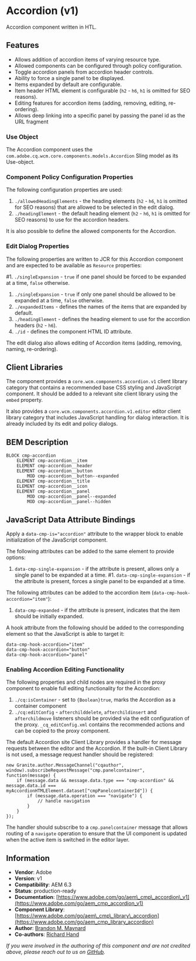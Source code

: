 <!--
Copyright 2019 Adobe

Licensed under the Apache License, Version 2.0 (the "License");
you may not use this file except in compliance with the License.
You may obtain a copy of the License at

    http://www.apache.org/licenses/LICENSE-2.0

Unless required by applicable law or agreed to in writing, software
distributed under the License is distributed on an "AS IS" BASIS,
WITHOUT WARRANTIES OR CONDITIONS OF ANY KIND, either express or implied.
See the License for the specific language governing permissions and
limitations under the License.
-->
Accordion (v1)
====
Accordion component written in HTL.

## Features

* Allows addition of accordion items of varying resource type.
* Allowed components can be configured through policy configuration.
* Toggle accordion panels from accordion header controls.
* Ability to force a single panel to be displayed.
* Items expanded by default are configurable.
* Item header HTML element is configurable (`h2` - `h6`, `h1` is omitted for SEO reasons).
* Editing features for accordion items (adding, removing, editing, re-ordering).
* Allows deep linking into a specific panel by passing the panel id as the URL fragment

### Use Object
The Accordion component uses the `com.adobe.cq.wcm.core.components.models.Accordion` Sling model as its Use-object.

### Component Policy Configuration Properties
The following configuration properties are used:

1. `./allowedHeadingElements` - the heading elements (`h2` - `h6`, `h1` is omitted for SEO reasons) that are allowed to be selected in the edit dialog.
2. `./headingElement` - the default heading element (`h2` - `h6`, `h1` is omitted for SEO reasons) to use for the accordion headers.

It is also possible to define the allowed components for the Accordion.

### Edit Dialog Properties
The following properties are written to JCR for this Accordion component and are expected to be available as `Resource` properties:

#1. `./singleExpansion` - `true` if one panel should be forced to be expanded at a time, `false` otherwise.
1. `./singleExpansion` - `true` if only one panel should be allowed to be expanded at a time, `false` otherwise.
2. `./expandedItems` - defines the names of the items that are expanded by default.
3. `./headingElement` - defines the heading element to use for the accordion headers (`h2` - `h6`).
4. `./id` - defines the component HTML ID attribute.

The edit dialog also allows editing of Accordion items (adding, removing, naming, re-ordering).

## Client Libraries
The component provides a `core.wcm.components.accordion.v1` client library category that contains a recommended base
CSS styling and JavaScript component. It should be added to a relevant site client library using the `embed` property.

It also provides a `core.wcm.components.accordion.v1.editor` editor client library category that includes JavaScript
handling for dialog interaction. It is already included by its edit and policy dialogs.

## BEM Description
```
BLOCK cmp-accordion
    ELEMENT cmp-accordion__item
    ELEMENT cmp-accordion__header
    ELEMENT cmp-accordion__button
        MOD cmp-accordion__button--expanded
    ELEMENT cmp-accordion__title
    ELEMENT cmp-accordion__icon
    ELEMENT cmp-accordion__panel
        MOD cmp-accordion__panel--expanded
        MOD cmp-accordion__panel--hidden
```

## JavaScript Data Attribute Bindings
Apply a `data-cmp-is="accordion"` attribute to the wrapper block to enable initialization of the JavaScript component.

The following attributes can be added to the same element to provide options:
1. `data-cmp-single-expansion` - if the attribute is present, allows only a single panel to be expanded at a time.
#1. `data-cmp-single-expansion` - if the attribute is present, forces a single panel to be expanded at a time.

The following attributes can be added to the accordion item (`data-cmp-hook-accordion="item"`):

1. `data-cmp-expanded` - if the attribute is present, indicates that the item should be initially expanded.

A hook attribute from the following should be added to the corresponding element so that the JavaScript is able to target it:

```
data-cmp-hook-accordion="item"
data-cmp-hook-accordion="button"
data-cmp-hook-accordion="panel"
```

### Enabling Accordion Editing Functionality
The following properties and child nodes are required in the proxy component to enable full editing functionality for the Accordion:

1. `./cq:isContainer` - set to `{Boolean}true`, marks the Accordion as a container component
2. `./cq:editConfig` - `afterchilddelete`, `afterchildinsert` and `afterchildmove` listeners should be provided via
the edit configuration of the proxy. `_cq_editConfig.xml` contains the recommended actions and can be copied to the proxy component.

The default Accordion site Client Library provides a handler for message requests between the editor and the Accordion.
If the built-in Client Library is not used, a message request handler should be registered:
```
new Granite.author.MessageChannel("cqauthor", window).subscribeRequestMessage("cmp.panelcontainer", function(message) {
    if (message.data && message.data.type === "cmp-accordion" && message.data.id === myAccordionHTMLElement.dataset["cmpPanelcontainerId"]) {
        if (message.data.operation === "navigate") {
            // handle navigation
        }
    }
});
```

The handler should subscribe to a `cmp.panelcontainer` message that allows routing of a `navigate` operation to ensure
that the UI component is updated when the active item is switched in the editor layer.

## Information
* **Vendor**: Adobe
* **Version**: v1
* **Compatibility**: AEM 6.3
* **Status**: production-ready
* **Documentation**: [https://www.adobe.com/go/aem\_cmp\_accordion\_v1](https://www.adobe.com/go/aem_cmp_accordion_v1)
* **Component Library**: [https://www.adobe.com/go/aem\_cmp\_library\_accordion](https://www.adobe.com/go/aem_cmp_library_accordion)
* **Author**: [Brandon M. Maynard](https://github.com/brandonmaynard)
* **Co-authors**: [Richard Hand](https://github.com/richardhand)

_If you were involved in the authoring of this component and are not credited above, please reach out to us on [GitHub](https://github.com/adobe/aem-core-wcm-components)._
